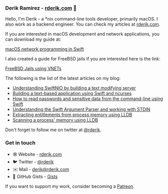 ### Derik Ramirez - [rderik.com](https://rderik.com) 👋

Hello, I'm Derik - a *nix command-line tools developer, primarily macOS. I also work as a backend engineer. You can check my articles at [rderik.com](https://rderik.com).

If you are interested in macOS development and network applications, you can download my guide at:

[macOS network programming in Swift](https://rderik.com/guides)

I also created a guide for FreeBSD jails if you are interested here is the link:

[FreeBSD Jails using VNETs](https://rderik.com/guides)

The following is the list of the latest articles on my blog:

- [Understanding SwiftNIO by building a text modifying server](https://rderik.com/blog/understanding-swiftnio-by-building-a-text-modifying-server/)
- [Building a text-based application using Swift and ncurses](https://rderik.com/blog/building-a-text-based-application-using-swift-and-ncurses/)
- [How to read passwords and sensitive data from the command-line using Swift](https://rderik.com/blog/how-to-read-passwords-and-sensitive-data-from-the-command-line-using-swift/)
- [Understanding the Swift Argument Parser and working with STDIN](https://rderik.com/blog/understanding-the-swift-argument-parser-and-working-with-stdin/)
- [Extracting entitlements from process memory using LLDB](https://rderik.com/blog/extracting-entitlements-from-process-memory-using-lldb/)
- [Scanning a process' memory using LLDB](https://rderik.com/blog/scanning-a-process-memory-using-lldb/)


Don't forget to follow me on twitter at [@rderik](https://twitter.com/rderik).

### Get in touch
- 🕸 Website - [rderik.com](https://rderik.com)
- 🐦 Twitter - [@rderik](https://twitter.com/rderik)
- ✉️ Mail - [derik@rderik.com](mailto:derik@rderik.com)
- 🐙 GitHub Gists - [Gists](https://gist.github.com/rderik)

If you want to support my work, consider becoming a [Patreon](https://www.patreon.com/rderik).